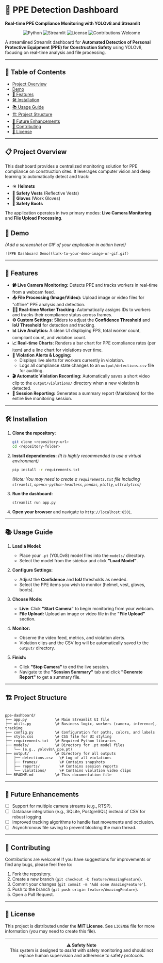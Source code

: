 # 🦺 PPE Detection Dashboard

**Real-time PPE Compliance Monitoring with YOLOv8 and Streamlit**

</div>

<p align="center">
  <img alt="Python" src="https://img.shields.io/badge/Python-3.9%2B-blue.svg?style=for-the-badge&logo=python&logoColor=white">
  <img alt="Streamlit" src="https://img.shields.io/badge/Streamlit-1.30.0-FF4B4B.svg?style=for-the-badge&logo=streamlit&logoColor=white">
  <img alt="License" src="https://img.shields.io/badge/License-MIT-green.svg?style=for-the-badge">
  <img alt="Contributions Welcome" src="https://img.shields.io/badge/Contributions-Welcome-orange.svg?style=for-the-badge">
</p>

A streamlined Streamlit dashboard for **Automated Detection of Personal Protective Equipment (PPE) for Construction Safety** using YOLOv8, focusing on real-time analysis and file processing.

---

## 📖 Table of Contents

* [Project Overview](#-project-overview)
* [Demo](#-demo)
* [🚀 Features](#-features)
* [🛠️ Installation](#-installation)
* [📚 Usage Guide](#-usage-guide)
* [🏗️ Project Structure](#-project-structure)
* [🔮 Future Enhancements](#-future-enhancements)
* [🤝 Contributing](#-contributing)
* [📄 License](#-license)

---

## 📋 Project Overview

This dashboard provides a centralized monitoring solution for PPE compliance on construction sites. It leverages computer vision and deep learning to automatically detect and track:

* 🪖 **Helmets**
* 🦺 **Safety Vests** (Reflective Vests)
* 🧤 **Gloves** (Work Gloves)
* 👢 **Safety Boots**

The application operates in two primary modes: **Live Camera Monitoring** and **File Upload Processing**.

## 🎥 Demo

*(Add a screenshot or GIF of your application in action here!)*

`![PPE Dashboard Demo](link-to-your-demo-image-or-gif.gif)`

---

## 🚀 Features

* **📹 Live Camera Monitoring:** Detects PPE and tracks workers in real-time from a webcam feed.
* **📤 File Processing (Image/Video):** Upload image or video files for "offline" PPE analysis and detection.
* **🏃‍♂️ Real-time Worker Tracking:** Automatically assigns IDs to workers and tracks their compliance status across frames.
* **⚙️ Custom Settings:** Sliders to adjust the **Confidence Threshold** and **IoU Threshold** for detection and tracking.
* **📊 Live Analytics:** A clean UI displaying FPS, total worker count, compliant count, and violation count.
* **📈 Real-time Charts:** Renders a bar chart for PPE compliance rates (per item) and a line chart for violations over time.
* **🔔 Violation Alerts & Logging:**
    * Displays live alerts for workers currently in violation.
    * Logs all compliance state changes to an `output/detections.csv` file for auditing.
* **🎬 Automatic Violation Recording:** Automatically saves a short video clip to the `output/violations/` directory when a new violation is detected.
* **📄 Session Reporting:** Generates a summary report (Markdown) for the entire live monitoring session.

---

## 🛠️ Installation

1.  **Clone the repository:**
    ```bash
    git clone <repository-url>
    cd <repository-folder>
    ```

2.  **Install dependencies:**
    *(It is highly recommended to use a virtual environment)*
    ```bash
    pip install -r requirements.txt
    ```
    *(Note: You may need to create a `requirements.txt` file including `streamlit`, `opencv-python-headless`, `pandas`, `plotly`, `ultralytics`)*

3.  **Run the dashboard:**
    ```bash
    streamlit run app.py
    ```

4.  **Open your browser** and navigate to `http://localhost:8501`.

---

## 📚 Usage Guide

1.  **Load a Model:**
    * Place your `.pt` (YOLOv8) model files into the `models/` directory.
    * Select the model from the sidebar and click **"Load Model"**.

2.  **Configure Settings:**
    * Adjust the **Confidence** and **IoU** thresholds as needed.
    * Select the PPE items you wish to monitor (helmet, vest, gloves, boots).

3.  **Choose Mode:**
    * **Live:** Click **"Start Camera"** to begin monitoring from your webcam.
    * **File Upload:** Upload an image or video file in the **"File Upload"** section.

4.  **Monitor:**
    * Observe the video feed, metrics, and violation alerts.
    * Violation clips and the CSV log will be automatically saved to the `output/` directory.

5.  **Finish:**
    * Click **"Stop Camera"** to end the live session.
    * Navigate to the **"Session Summary"** tab and click **"Generate Report"** to get a summary file.

---

## 🏗️ Project Structure

````

ppe-dashboard/
├── app.py             \# Main Streamlit UI file
├── utils.py           \# Business logic, workers (camera, inference), tracking
├── config.py          \# Configuration for paths, colors, and labels
├── style.css          \# CSS file for UI styling
├── requirements.txt   \# Required Python libraries
├── models/            \# Directory for .pt model files
│   └── (e.g., yolov8s\_ppe.pt)
├── output/            \# Directory for all outputs
│   ├── detections.csv   \# Log of all violations
│   ├── frames/          \# Contains snapshots
│   ├── reports/         \# Contains session reports
│   └── violations/      \# Contains violation video clips
└── README.md          \# This documentation file

````

---

## 🔮 Future Enhancements

* [ ] Support for multiple camera streams (e.g., RTSP).
* [ ] Database integration (e.g., SQLite, PostgreSQL) instead of CSV for robust logging.
* [ ] Improved tracking algorithms to handle fast movements and occlusion.
* [ ] Asynchronous file saving to prevent blocking the main thread.

---

## 🤝 Contributing

Contributions are welcome! If you have suggestions for improvements or find any bugs, please feel free to:
1.  Fork the repository.
2.  Create a new branch (`git checkout -b feature/AmazingFeature`).
3.  Commit your changes (`git commit -m 'Add some AmazingFeature'`).
4.  Push to the branch (`git push origin feature/AmazingFeature`).
5.  Open a Pull Request.

---

## 📄 License

This project is distributed under the **MIT License**. See `LICENSE` file for more information (you may need to create this file).

---

<p align="center">
  <strong>⚠️ Safety Note</strong><br>
  This system is designed to <i>assist</i> with safety monitoring and should not replace human supervision and adherence to safety protocols.
</p>